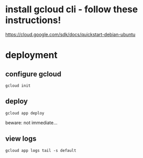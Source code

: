 # install gcloud cli - follow these instructions! 
https://cloud.google.com/sdk/docs/quickstart-debian-ubuntu

# deployment

## configure gcloud

    gcloud init
    
## deploy

    gcloud app deploy
    
beware: not immediate...
    

## view logs

    gcloud app logs tail -s default
